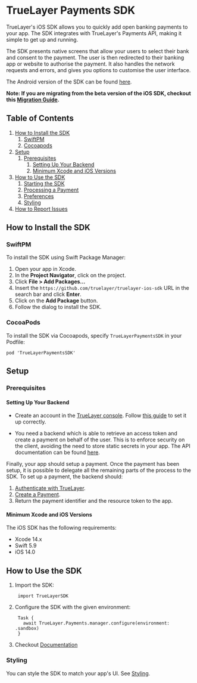 # TrueLayer Payments SDK
TrueLayer's iOS SDK allows you to quickly add open banking payments to your app. The SDK integrates with TrueLayer's Payments API, making it simple to get up and running.

The SDK presents native screens that allow your users to select their bank and consent to the payment. The user is then redirected to their banking app or website to authorise the payment. It also handles the network requests and errors, and gives you options to customise the user interface.

The Android version of the SDK can be found [here](https://docs.truelayer.com/docs/android-sdk-for-payments-v3).

**Note: If you are migrating from the beta version of the iOS SDK, checkout this [Migration Guide](docs/MIGRATION%20GUIDE.md).**

## Table of Contents

1. [How to Install the SDK](#how-to-install-the-sdk)
	1. [SwiftPM](#swiftpm)
	2. [Cocoapods](#cocoapods) 
2. [Setup](#setup)
	1. [Prerequisites](#prerequisites)
		1. [Setting Up Your Backend](#setting-up-your-backend) 
		2. [Minimum Xcode and iOS Versions](#minimum-xcode-and-ios-versions)
3. [How to Use the SDK](#how-to-use-the-sdk)
	1. [Starting the SDK](#starting-the-sdk)
	2. [Processing a Payment](#processing-a-payment)
	3. [Preferences](#preferences)
	4. [Styling](#styling)
1. [How to Report Issues](#how-to-report-issues)

## How to Install the SDK

### SwiftPM

To install the SDK using Swift Package Manager:

1. Open your app in Xcode.
2. In the **Project Navigator**, click on the project.
3. Click **File > Add Packages...**
4. Insert the `https://github.com/truelayer/truelayer-ios-sdk` URL in the search bar and click **Enter**.
5. Click on the **Add Package** button.
6. Follow the dialog to install the SDK.

### CocoaPods

 To install the SDK via Cocoapods, specify `TrueLayerPaymentsSDK` in your Podfile:

```
pod 'TrueLayerPaymentsSDK'
```

## Setup

### Prerequisites

#### Setting Up Your Backend

- Create an account in the [TrueLayer console](https://console.truelayer.com/). 
Follow [this guide](https://docs.truelayer.com/docs/get-started-with-truelayer) to set it up correctly.

- You need a backend which is able to retrieve an access token and create a payment on behalf of the user. This is to enforce security on the client, avoiding the need to store static secrets in your app. The API documentation can be found [here](https://docs.truelayer.com/).

Finally, your app should setup a payment. Once the payment has been setup, it is possible to delegate all the remaining parts of the process to the SDK. To set up a payment, the backend should:

1. [Authenticate with TrueLayer](https://docs.truelayer.com/docs/retrieve-a-token-in-your-server-for-payments-v3).
2. [Create a Payment](https://docs.truelayer.com/docs/single-payments-for-payments-v3).
3. Return the payment identifier and the resource token to the app.

#### Minimum Xcode and iOS Versions

The iOS SDK has the following requirements:

- Xcode 14.x
- Swift 5.9
- iOS 14.0

## How to Use the SDK

1. Import the SDK:

        import TrueLayerSDK

2. Configure the SDK with the given environment:

        Task {
          await TrueLayer.Payments.manager.configure(environment: .sandbox)
        }

3. Checkout [Documentation](docs/DOCUMENTATION.md)

### Styling

You can style the SDK to match your app's UI. See [Styling](docs/STYLING.md).
